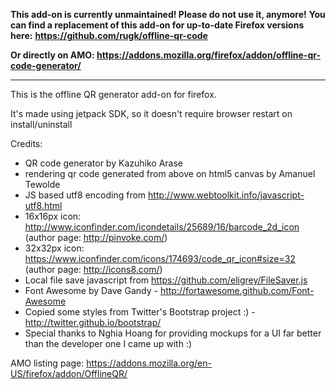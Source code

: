 **This add-on is currently unmaintained! Please do not use it, anymore!**
**You can find a replacement of this add-on for up-to-date Firefox versions here:**
**https://github.com/rugk/offline-qr-code**

**Or directly on AMO: https://addons.mozilla.org/firefox/addon/offline-qr-code-generator/**

----


This is the offline QR generator add-on for firefox.

It's made using jetpack SDK, so it doesn't require browser restart on install/uninstall

Credits:
* QR code generator by Kazuhiko Arase
* rendering qr code generated from above on html5 canvas by Amanuel Tewolde
* JS based utf8 encoding from http://www.webtoolkit.info/javascript-utf8.html
* 16x16px icon: http://www.iconfinder.com/icondetails/25689/16/barcode_2d_icon (author page: http://pinvoke.com/)
* 32x32px icon: https://www.iconfinder.com/icons/174693/code_qr_icon#size=32 (author page: http://icons8.com/)
* Local file save javascript from https://github.com/eligrey/FileSaver.js
* Font Awesome by Dave Gandy - http://fortawesome.github.com/Font-Awesome
* Copied some styles from Twitter's Bootstrap project :) - http://twitter.github.io/bootstrap/
* Special thanks to Nghia Hoang for providing mockups for a UI far better than the developer one I came up with :)

AMO listing page: https://addons.mozilla.org/en-US/firefox/addon/OfflineQR/
